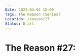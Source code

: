 ```yaml
---
Date: 2023-04-04 15:00
Tags: The Reason (Series)
Location: /reason/27
Status: Draft
---
```


# The Reason #27: